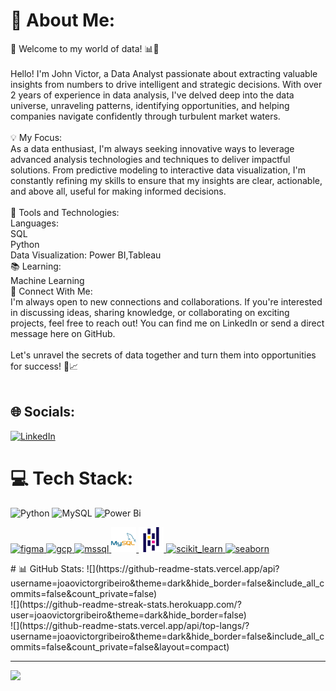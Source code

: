# 💫 About Me:
🚀 Welcome to my world of data! 📊💼<br><br>Hello! I'm John Victor, a Data Analyst passionate about extracting valuable insights from numbers to drive intelligent and strategic decisions. With over 2 years of experience in data analysis, I've delved deep into the data universe, unraveling patterns, identifying opportunities, and helping companies navigate confidently through turbulent market waters.<br><br>💡 My Focus:<br>As a data enthusiast, I'm always seeking innovative ways to leverage advanced analysis technologies and techniques to deliver impactful solutions. From predictive modeling to interactive data visualization, I'm constantly refining my skills to ensure that my insights are clear, actionable, and above all, useful for making informed decisions.<br><br>🔧 Tools and Technologies:<br>Languages:<br> SQL<br>Python<br>Data Visualization: Power BI,<be>Tableau<br>📚 Learning:<br>Machine Learning<br>🔗 Connect With Me:<br>I'm always open to new connections and collaborations. If you're interested in discussing ideas, sharing knowledge, or collaborating on exciting projects, feel free to reach out! You can find me on LinkedIn or send a direct message here on GitHub.<br><br>Let's unravel the secrets of data together and turn them into opportunities for success! 💼📈<br><br>


## 🌐 Socials:
[![LinkedIn](https://img.shields.io/badge/LinkedIn-%230077B5.svg?logo=linkedin&logoColor=white)](https://linkedin.com/in/joaovictorgribeiro) 

# 💻 Tech Stack:
![Python](https://img.shields.io/badge/python-3670A0?style=for-the-badge&logo=python&logoColor=ffdd54) ![MySQL](https://img.shields.io/badge/mysql-%2300000f.svg?style=for-the-badge&logo=mysql&logoColor=white) ![Power Bi](https://img.shields.io/badge/power_bi-F2C811?style=for-the-badge&logo=powerbi&logoColor=black)
<p align="left"> <a href="https://www.figma.com/" target="_blank" rel="noreferrer"> <img src="https://www.vectorlogo.zone/logos/figma/figma-icon.svg" alt="figma" width="40" height="40"/> </a> <a href="https://cloud.google.com" target="_blank" rel="noreferrer"> <img src="https://www.vectorlogo.zone/logos/google_cloud/google_cloud-icon.svg" alt="gcp" width="40" height="40"/> </a> <a href="https://www.microsoft.com/en-us/sql-server" target="_blank" rel="noreferrer"> <img src="https://www.svgrepo.com/show/303229/microsoft-sql-server-logo.svg" alt="mssql" width="40" height="40"/> </a> <a href="https://www.mysql.com/" target="_blank" rel="noreferrer"> <img src="https://raw.githubusercontent.com/devicons/devicon/master/icons/mysql/mysql-original-wordmark.svg" alt="mysql" width="40" height="40"/> </a> <a href="https://pandas.pydata.org/" target="_blank" rel="noreferrer"> <img src="https://raw.githubusercontent.com/devicons/devicon/2ae2a900d2f041da66e950e4d48052658d850630/icons/pandas/pandas-original.svg" alt="pandas" width="40" height="40"/> </a> <a href="https://scikit-learn.org/" target="_blank" rel="noreferrer"> <img src="https://upload.wikimedia.org/wikipedia/commons/0/05/Scikit_learn_logo_small.svg" alt="scikit_learn" width="40" height="40"/> </a> <a href="https://seaborn.pydata.org/" target="_blank" rel="noreferrer"> <img src="https://seaborn.pydata.org/_images/logo-mark-lightbg.svg" alt="seaborn" width="40" height="40"/> </a> </p>
# 📊 GitHub Stats:
![](https://github-readme-stats.vercel.app/api?username=joaovictorgribeiro&theme=dark&hide_border=false&include_all_commits=false&count_private=false)<br/>
![](https://github-readme-streak-stats.herokuapp.com/?user=joaovictorgribeiro&theme=dark&hide_border=false)<br/>
![](https://github-readme-stats.vercel.app/api/top-langs/?username=joaovictorgribeiro&theme=dark&hide_border=false&include_all_commits=false&count_private=false&layout=compact)

---
[![](https://visitcount.itsvg.in/api?id=joaovictorgribeiro&icon=0&color=0)](https://visitcount.itsvg.in)

<!-- Proudly created with GPRM ( https://gprm.itsvg.in ) -->
